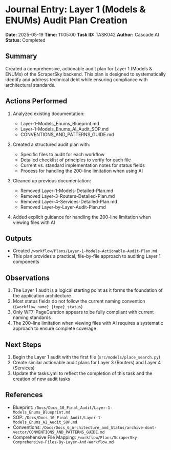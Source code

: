 # Journal Entry: Layer 1 (Models & ENUMs) Audit Plan Creation

**Date:** 2025-05-19
**Time:** 11:05:00
**Task ID:** TASK042
**Author:** Cascade AI
**Status:** Completed

## Summary

Created a comprehensive, actionable audit plan for Layer 1 (Models & ENUMs) of the ScraperSky backend. This plan is designed to systematically identify and address technical debt while ensuring compliance with architectural standards.

## Actions Performed

1. Analyzed existing documentation:
   - Layer-1-Models_Enums_Blueprint.md
   - Layer-1-Models_Enums_AI_Audit_SOP.md
   - CONVENTIONS_AND_PATTERNS_GUIDE.md

2. Created a structured audit plan with:
   - Specific files to audit for each workflow
   - Detailed checklist of principles to verify for each file
   - Current vs. standard implementation notes for status fields
   - Process for handling the 200-line limitation when using AI

3. Cleaned up previous documentation:
   - Removed Layer-1-Models-Detailed-Plan.md
   - Removed Layer-3-Routers-Detailed-Plan.md
   - Removed Layer-4-Services-Detailed-Plan.md
   - Removed Layer-by-Layer-Audit-Plan.md

4. Added explicit guidance for handling the 200-line limitation when viewing files with AI

## Outputs

- Created `/workflow/Plans/Layer-1-Models-Actionable-Audit-Plan.md`
- This plan provides a practical, file-by-file approach to auditing Layer 1 components

## Observations

1. The Layer 1 audit is a logical starting point as it forms the foundation of the application architecture
2. Most status fields do not follow the current naming convention (`{workflow_name}_{type}_status`)
3. Only WF7-PageCuration appears to be fully compliant with current naming standards
4. The 200-line limitation when viewing files with AI requires a systematic approach to ensure complete coverage

## Next Steps

1. Begin the Layer 1 audit with the first file (`src/models/place_search.py`)
2. Create similar actionable audit plans for Layer 3 (Routers) and Layer 4 (Services)
3. Update the tasks.yml to reflect the completion of this task and the creation of new audit tasks

## References

- Blueprint: `/Docs/Docs_10_Final_Audit/Layer-1-Models_Enums_Blueprint.md`
- SOP: `/Docs/Docs_10_Final_Audit/Layer-1-Models_Enums_AI_Audit_SOP.md`
- Conventions: `/Docs/Docs_6_Architecture_and_Status/archive-dont-vector/CONVENTIONS_AND_PATTERNS_GUIDE.md`
- Comprehensive File Mapping: `/workflow/Plans/ScraperSky-Comprehensive-Files-By-Layer-And-Workflow.md`
